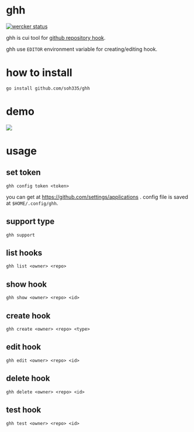 # ghh

[![wercker status](https://app.wercker.com/status/78fc26f3eef3d7024e5ea58f6f85bee8/s/master "wercker status")](https://app.wercker.com/project/bykey/78fc26f3eef3d7024e5ea58f6f85bee8)

ghh is cui tool for [github repository hook](http://developer.github.com/v3/repos/hooks/).

ghh use ```EDITOR``` environment variable for creating/editing hook.

# how to install

```
go install github.com/soh335/ghh
```

# demo

![](http://gifzo.net/RTH66HHvoP.gif)

# usage

## set token

```
ghh config token <token>
```

you can get <token> at https://github.com/settings/applications .
config file is saved at  ```$HOME/.config/ghh```.

## support type

```
ghh support
```

## list hooks

```
ghh list <owner> <repo>
```

## show hook

```
ghh show <owner> <repo> <id>
```

## create hook

```
ghh create <owner> <repo> <type>
```

## edit hook

```
ghh edit <owner> <repo> <id>
```

## delete hook

```
ghh delete <owner> <repo> <id>
```

## test hook

```
ghh test <owner> <repo> <id>
```
